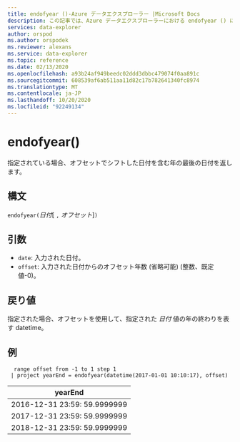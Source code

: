 ```yaml
---
title: endofyear ()-Azure データエクスプローラー |Microsoft Docs
description: この記事では、Azure データエクスプローラーにおける endofyear () について説明します。
services: data-explorer
author: orspod
ms.author: orspodek
ms.reviewer: alexans
ms.service: data-explorer
ms.topic: reference
ms.date: 02/13/2020
ms.openlocfilehash: a93b24af949beedc02ddd3dbbc479074f0aa891c
ms.sourcegitcommit: 608539af6ab511aa11d82c17b782641340fc8974
ms.translationtype: MT
ms.contentlocale: ja-JP
ms.lasthandoff: 10/20/2020
ms.locfileid: "92249134"
---
```

# <a name="endofyear"></a>endofyear()

指定されている場合、オフセットでシフトした日付を含む年の最後の日付を返します。

## <a name="syntax"></a>構文

`endofyear(`*日付*[ `,` *オフセット*]`)`

## <a name="arguments"></a>引数

* `date`: 入力された日付。
* `offset`: 入力された日付からのオフセット年数 (省略可能) (整数、既定値-0)。

## <a name="returns"></a>戻り値

指定された場合、オフセットを使用して、指定された *日付* 値の年の終わりを表す datetime。

## <a name="example"></a>例

```kusto
  range offset from -1 to 1 step 1
 | project yearEnd = endofyear(datetime(2017-01-01 10:10:17), offset) 
```

|yearEnd|
|---|
|2016-12-31 23:59: 59.9999999|
|2017-12-31 23:59: 59.9999999|
|2018-12-31 23:59: 59.9999999|